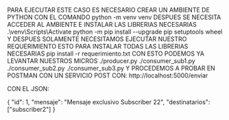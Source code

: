 PARA EJECUTAR ESTE CASO ES NECESARIO CREAR UN  AMBIENTE DE PYTHON CON EL COMANDO
python -m venv venv 
DESPUES SE NECESITA ACCEDER AL AMBIENTE E INSTALAR LAS LIBRERIAS NECESARIAS
.\venv\Scripts\Activate
python -m pip install --upgrade pip setuptools wheel
Y DESPUES SOLAMENTE NECESITAMOS EJECUTAR NUESTRO REQUERIMIENTO ESTO PARA INSTALAR TODAS LAS LIBRERIAS NECESARIAS
pip install -r requerimiento.txt
CON ESTO PODEMOS YA LEVANTAR NUESTROS MICROS
./producer.py
./consumer_sub1.py
./consumer_sub2.py
./consumer_sub3.py
Y PROCEDEMOS A PROBAR EN POSTMAN CON UN SERVICIO POST CON:
http://localhost:5000/enviar

CON EL JSON:

{
    "id": 1,
    "mensaje": "Mensaje exclusivo Subscriber 22",
    "destinatarios": ["subscriber2"]
}